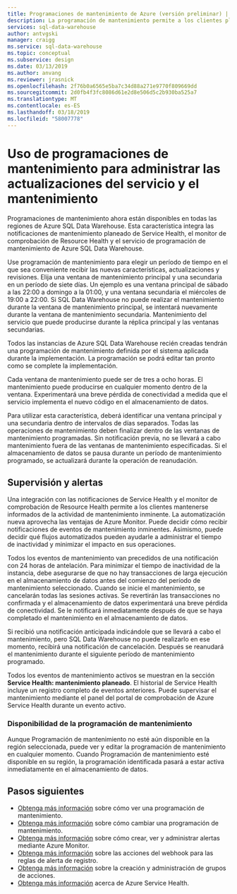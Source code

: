 ```yaml
---
title: Programaciones de mantenimiento de Azure (versión preliminar) | Microsoft Docs
description: La programación de mantenimiento permite a los clientes planear los eventos de mantenimiento programados necesarios que el servicio de Azure SQL Data Warehouse usa para implementar nuevas características, revisiones, actualizaciones.
services: sql-data-warehouse
author: antvgski
manager: craigg
ms.service: sql-data-warehouse
ms.topic: conceptual
ms.subservice: design
ms.date: 03/13/2019
ms.author: anvang
ms.reviewer: jrasnick
ms.openlocfilehash: 2f76b0a6565e5ba7c34d88a271e9770f809669dd
ms.sourcegitcommit: 2d0fb4f3fc8086d61e2d8e506d5c2b930ba525a7
ms.translationtype: MT
ms.contentlocale: es-ES
ms.lasthandoff: 03/18/2019
ms.locfileid: "58007778"
---
```

# <a name="use-maintenance-schedules-to-manage-service-updates-and-maintenance"></a>Uso de programaciones de mantenimiento para administrar las actualizaciones del servicio y el mantenimiento

Programaciones de mantenimiento ahora están disponibles en todas las regiones de Azure SQL Data Warehouse. Esta característica integra las notificaciones de mantenimiento planeado de Service Health, el monitor de comprobación de Resource Health y el servicio de programación de mantenimiento de Azure SQL Data Warehouse.

Use programación de mantenimiento para elegir un período de tiempo en el que sea conveniente recibir las nuevas características, actualizaciones y revisiones. Elija una ventana de mantenimiento principal y una secundaria en un período de siete días. Un ejemplo es una ventana principal de sábado a las 22:00 a domingo a la 01:00, y una ventana secundaria el miércoles de 19:00 a 22:00. Si SQL Data Warehouse no puede realizar el mantenimiento durante la ventana de mantenimiento principal, se intentará nuevamente durante la ventana de mantenimiento secundaria. Mantenimiento del servicio que puede producirse durante la réplica principal y las ventanas secundarias.

Todos las instancias de Azure SQL Data Warehouse recién creadas tendrán una programación de mantenimiento definida por el sistema aplicada durante la implementación. La programación se podrá editar tan pronto como se complete la implementación.

Cada ventana de mantenimiento puede ser de tres a ocho horas. El mantenimiento puede producirse en cualquier momento dentro de la ventana. Experimentará una breve pérdida de conectividad a medida que el servicio implementa el nuevo código en el almacenamiento de datos.

Para utilizar esta característica, deberá identificar una ventana principal y una secundaria dentro de intervalos de días separados. Todas las operaciones de mantenimiento deben finalizar dentro de las ventanas de mantenimiento programadas. Sin notificación previa, no se llevará a cabo mantenimiento fuera de las ventanas de mantenimiento especificadas. Si el almacenamiento de datos se pausa durante un período de mantenimiento programado, se actualizará durante la operación de reanudación.  

## <a name="alerts-and-monitoring"></a>Supervisión y alertas

Una integración con las notificaciones de Service Health y el monitor de comprobación de Resource Health permite a los clientes mantenerse informados de la actividad de mantenimiento inminente. La automatización nueva aprovecha las ventajas de Azure Monitor. Puede decidir cómo recibir notificaciones de eventos de mantenimiento inminentes. Asimismo, puede decidir qué flujos automatizados pueden ayudarle a administrar el tiempo de inactividad y minimizar el impacto en sus operaciones.

Todos los eventos de mantenimiento van precedidos de una notificación con 24 horas de antelación. Para minimizar el tiempo de inactividad de la instancia, debe asegurarse de que no hay transacciones de larga ejecución en el almacenamiento de datos antes del comienzo del período de mantenimiento seleccionado. Cuando se inicie el mantenimiento, se cancelarán todas las sesiones activas. Se revertirán las transacciones no confirmada y el almacenamiento de datos experimentará una breve pérdida de conectividad. Se le notificará inmediatamente después de que se haya completado el mantenimiento en el almacenamiento de datos.

Si recibió una notificación anticipada indicándole que se llevará a cabo el mantenimiento, pero SQL Data Warehouse no puede realizarlo en ese momento, recibirá una notificación de cancelación. Después se reanudará el mantenimiento durante el siguiente período de mantenimiento programado.

Todos los eventos de mantenimiento activos se muestran en la sección **Service Health: mantenimiento planeado**. El historial de Service Health incluye un registro completo de eventos anteriores. Puede supervisar el mantenimiento mediante el panel del portal de comprobación de Azure Service Health durante un evento activo.

### <a name="maintenance-schedule-availability"></a>Disponibilidad de la programación de mantenimiento

Aunque Programación de mantenimiento no esté aún disponible en la región seleccionada, puede ver y editar la programación de mantenimiento en cualquier momento. Cuando Programación de mantenimiento esté disponible en su región, la programación identificada pasará a estar activa inmediatamente en el almacenamiento de datos.

## <a name="next-steps"></a>Pasos siguientes

- [Obtenga más información](viewing-maintenance-schedule.md) sobre cómo ver una programación de mantenimiento.
- [Obtenga más información](changing-maintenance-schedule.md) sobre cómo cambiar una programación de mantenimiento.
- [Obtenga más información](https://docs.microsoft.com/azure/monitoring-and-diagnostics/monitor-alerts-unified-usage) sobre cómo crear, ver y administrar alertas mediante Azure Monitor.
- [Obtenga más información](https://docs.microsoft.com/azure/monitoring-and-diagnostics/monitor-alerts-unified-log-webhook) sobre las acciones del webhook para las reglas de alerta de registro.
- [Obtenga más información](https://docs.microsoft.com/azure/monitoring-and-diagnostics/monitoring-action-groups) sobre la creación y administración de grupos de acciones.
- [Obtenga más información](https://docs.microsoft.com/azure/service-health/service-health-overview) acerca de Azure Service Health.
